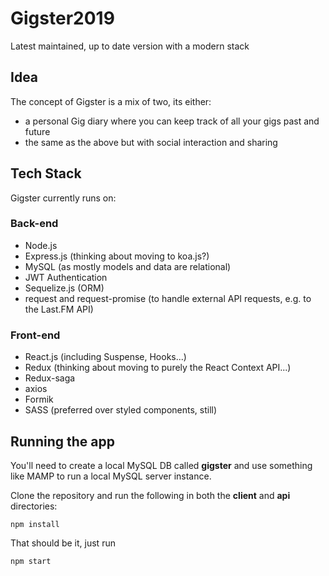 # Gigster2019
Latest maintained, up to date version with a modern stack

## Idea
The concept of Gigster is a mix of two, its either:

- a personal Gig diary where you can keep track of all your gigs past and future
- the same as the above but with social interaction and sharing

## Tech Stack
Gigster currently runs on:

### Back-end
- Node.js
- Express.js (thinking about moving to koa.js?)
- MySQL (as mostly models and data are relational)
- JWT Authentication
- Sequelize.js (ORM)
- request and request-promise (to handle external API requests, e.g. to the Last.FM API)

### Front-end
- React.js (including Suspense, Hooks...)
- Redux (thinking about moving to purely the React Context API...)
- Redux-saga
- axios
- Formik
- SASS (preferred over styled components, still)

## Running the app
You'll need to create a local MySQL DB called **gigster** and use something like MAMP to run a local MySQL server instance.

Clone the repository and run the following in both the **client** and **api** directories:

```
npm install
```

That should be it, just run

```
npm start
```
